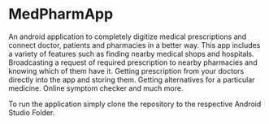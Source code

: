 # MedPharmApp

An android application to completely digitize medical prescriptions and connect doctor, patients and pharmacies in a better way. This app includes a variety of features such as finding nearby medical shops and hospitals. Broadcasting a request of required prescription to nearby pharmacies and knowing which of them have it. Getting prescription from your doctors directly into the app and storing them. Getting alternatives for a particular medicine. Online symptom checker and much more.

To run the application simply clone the repository to the respective Android Studio Folder.
